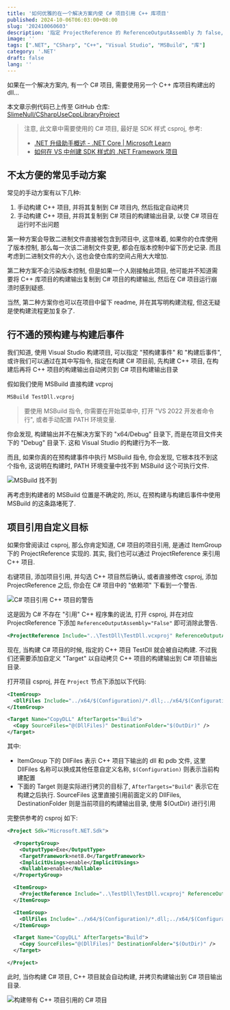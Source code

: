 ```yaml
---
title: '如何优雅的在一个解决方案内使 C# 项目引用 C++ 库项目'
published: 2024-10-06T06:03:00+08:00
slug: '202410060603'
description: '指定 ProjectReference 的 ReferenceOutputAssembly 为 false, 并使用自定义 Target, 并添加 Copy 项以自动拷贝库构建输出'
image: ''
tags: [".NET", "CSharp", "C++", "Visual Studio", "MSBuild", "库"]
category: '.NET'
draft: false 
lang: ''
---
```


如果在一个解决方案内, 有一个 C# 项目, 需要使用另一个 C++ 库项目构建出的 dll...

本文章示例代码已上传至 GitHub 仓库: [SlimeNull/CSharpUseCppLibraryProject](https://github.com/SlimeNull/CSharpUseCppLibraryProject)

> 注意, 此文章中需要使用的 C# 项目, 最好是 SDK 样式 csproj, 参考: 
> - [.NET 升级助手概述 - .NET Core | Microsoft Learn](https://learn.microsoft.com/zh-cn/dotnet/core/porting/upgrade-assistant-overview)
> - [如何在 VS 中创建 SDK 样式的 .NET Framework 项目](https://stackoverflow.com/questions/63055430/how-to-create-an-sdk-style-net-framework-project-in-vs)

## 不太方便的常见手动方案

常见的手动方案有以下几种:

1. 手动构建 C++ 项目, 并将其复制到 C# 项目内, 然后指定自动拷贝
2. 手动构建 C++ 项目, 并将其复制到 C# 项目的构建输出目录, 以使 C# 项目在运行时不出问题

第一种方案会导致二进制文件直接被包含到项目中, 这意味着, 如果你的仓库使用了版本控制, 那么每一次该二进制文件变更,
都会在版本控制中留下历史记录. 而且考虑到二进制文件的大小, 这也会使仓库的空间占用大大增加.

第二种方案不会污染版本控制, 但是如果一个人刚接触此项目, 他可能并不知道需要将 C++ 库项目的构建输出复制到 C# 项目的构建输出,
然后在 C# 项目运行崩溃时感到疑惑.

当然, 第二种方案你也可以在项目中留下 readme, 并在其写明构建流程, 但这无疑是使构建流程更加复杂了.


## 行不通的预构建与构建后事件

我们知道, 使用 Visual Studio 构建项目, 可以指定 "预构建事件" 和 "构建后事件",
或许我们可以通过在其中写指令, 指定在构建 C# 项目前, 先构建 C++ 项目, 在构建后再将 C++ 项目的构建输出自动拷贝到 C# 项目构建输出目录

假如我们使用 MSBuild 直接构建 vcproj

```cmd
MSBuild TestDll.vcproj
```

> 要使用 MSBuild 指令, 你需要在开始菜单中, 打开 "VS 2022 开发者命令行", 或者手动配置 PATH 环境变量.

你会发现, 构建输出并不在解决方案下的 "x64/Debug" 目录下, 而是在项目文件夹下的 "Debug" 目录下.
这和 Visual Studio 的构建行为不一致.

而且, 如果你真的在预构建事件中执行 MSBuild 指令, 你会发现, 它根本找不到这个指令, 这说明在构建时, PATH 环境变量中找不到 MSBuild 这个可执行文件.

![MSBuild 找不到](/images/MSBuild_not_found.png)

再考虑到构建者的 MSBuild 位置是不确定的, 所以, 在预构建与构建后事件中使用 MSBuild 的这条路堵死了.

## 项目引用自定义目标

如果你曾阅读过 csproj, 那么你肯定知道, C# 项目的项目引用, 是通过 ItemGroup 下的 ProjectReference 实现的.
其实, 我们也可以通过 ProjectReference 来引用 C++ 项目.

右键项目, 添加项目引用, 并勾选 C++ 项目然后确认, 或者直接修改 csproj, 添加 ProjectReference 之后,
你会在 C# 项目中的 "依赖项" 下看到一个警告.

![C# 项目引用 C++ 项目的警告](/images/WarningWhenCSharpReferenceCppProject.png)

这是因为 C# 不存在 "引用" C++ 程序集的说法, 打开 csproj, 并在对应 ProjectReference 下添加 `ReferenceOutputAssembly="False"` 即可消除此警告.

```xml
<ProjectReference Include="..\TestDll\TestDll.vcxproj" ReferenceOutputAssembly="False" />
```

现在, 当构建 C# 项目的时候, 指定的 C++ 项目 TestDll 就会被自动构建. 不过我们还需要添加自定义 "Target" 以自动拷贝 C++ 项目的构建输出到 C# 项目输出目录.

打开项目 csproj, 并在 `Project` 节点下添加以下代码:

```xml
<ItemGroup>
  <DllFiles Include="../x64/$(Configuration)/*.dll;../x64/$(Configuration)/*.pdb" />
</ItemGroup>

<Target Name="CopyDLL" AfterTargets="Build">
  <Copy SourceFiles="@(DllFiles)" DestinationFolder="$(OutDir)" />
</Target>
```

其中:

- ItemGroup 下的 DllFiles 表示 C++ 项目下输出的 dll 和 pdb 文件,
  这里 DllFiles 名称可以换成其他任意自定义名称, `$(Configuration)` 则表示当前构建配置
- 下面的 Target 则是实际进行拷贝的目标了, `AfterTargets="Build"` 表示它在构建之后执行.
  SourceFiles 这里直接引用前面定义的 DllFiles, DestinationFolder 则是当前项目的构建输出目录, 使用 $(OutDir) 进行引用

完整供参考的 csproj 如下:

```xml
<Project Sdk="Microsoft.NET.Sdk">

  <PropertyGroup>
    <OutputType>Exe</OutputType>
    <TargetFramework>net8.0</TargetFramework>
    <ImplicitUsings>enable</ImplicitUsings>
    <Nullable>enable</Nullable>
  </PropertyGroup>

  <ItemGroup>
    <ProjectReference Include="..\TestDll\TestDll.vcxproj" ReferenceOutputAssembly="False" />
  </ItemGroup>

  <ItemGroup>
    <DllFiles Include="../x64/$(Configuration)/*.dll;../x64/$(Configuration)/*.pdb" />
  </ItemGroup>

  <Target Name="CopyDLL" AfterTargets="Build">
    <Copy SourceFiles="@(DllFiles)" DestinationFolder="$(OutDir)" />
  </Target>

</Project>
```

此时, 当你构建 C# 项目, C++ 项目就会自动构建, 并拷贝构建输出到 C# 项目输出目录.

![构建带有 C++ 项目引用的 C# 项目](/images/BuildCSharpProjectWithCppProjectReference.png)